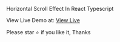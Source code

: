 Horizontal Scroll Effect In React Typescript

View Live Demo at: <a href="https://sameer-gits.github.io/horizontal-scroll-vite/" target="_blank" rel="noopener noreferrer">View Live</a>

Please star ⭐ if you like it, Thanks
